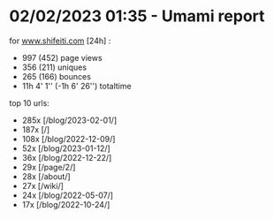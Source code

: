 # 02/02/2023 01:35 - Umami report
for www.shifeiti.com [24h] :

 - 997 (452) page views
 - 356 (211) uniques
 - 265 (166) bounces
 - 11h 4' 1'' (-1h 6' 26'') totaltime


top 10 urls:
 - 285x [/blog/2023-02-01/]
 - 187x [/]
 - 108x [/blog/2022-12-09/]
 - 52x [/blog/2023-01-12/]
 - 36x [/blog/2022-12-22/]
 - 29x [/page/2/]
 - 28x [/about/]
 - 27x [/wiki/]
 - 24x [/blog/2022-05-07/]
 - 17x [/blog/2022-10-24/]


